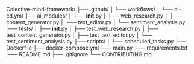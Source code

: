 Colective-mind-framework/
├── .github/
│   └── workflows/
│       └── ci-cd.yml
├── ai_modules/
│   ├── __init__.py
│   ├── web_research.py
│   ├── content_generator.py
│   ├── text_editor.py
│   └── sentiment_analysis.py
├── tests/
│   ├── __init__.py
│   ├── test_web_research.py
│   ├── test_content_generator.py
│   ├── test_text_editor.py
│   └── test_sentiment_analysis.py
├── scripts/
│   └── scheduled_tasks.py
├── Dockerfile
├── docker-compose.yml
├── main.py
├── requirements.txt
├── README.md
├── .gitignore
└── CONTRIBUTING.md
